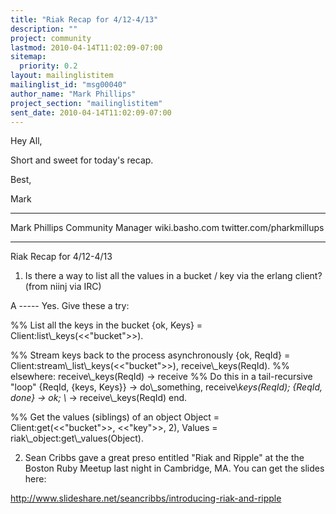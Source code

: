 ```yaml
---
title: "Riak Recap for 4/12-4/13"
description: ""
project: community
lastmod: 2010-04-14T11:02:09-07:00
sitemap:
  priority: 0.2
layout: mailinglistitem
mailinglist_id: "msg00040"
author_name: "Mark Phillips"
project_section: "mailinglistitem"
sent_date: 2010-04-14T11:02:09-07:00
---
```



Hey All,

Short and sweet for today's recap.

Best,

Mark

------
Mark Phillips
Community Manager
wiki.basho.com
twitter.com/pharkmillups


------

Riak Recap for 4/12-4/13

1) Is there a way to list all the values in a bucket / key via the
erlang client? (from niinj via IRC)

A ----- Yes. Give these a try:

%% List all the keys in the bucket
{ok, Keys} = Client:list\\_keys(&lt;&lt;"bucket"&gt;&gt;).

%% Stream keys back to the process asynchronously
{ok, ReqId} = Client:stream\\_list\\_keys(&lt;&lt;"bucket"&gt;&gt;),
receive\\_keys(ReqId).
%% elsewhere:
receive\\_keys(ReqId) -&gt;
 receive %% Do this in a tail-recursive "loop"
 {ReqId, {keys, Keys}} -&gt; do\\_something, receive\\_keys(ReqId);
 {ReqId, done} -&gt; ok;
 \\_ -&gt; receive\\_keys(ReqId)
 end.

%% Get the values (siblings) of an object
Object = Client:get(&lt;&lt;"bucket"&gt;&gt;, &lt;&lt;"key"&gt;&gt;, 2),
Values = riak\\_object:get\\_values(Object).


2) Sean Cribbs gave a great preso entitled "Riak and Ripple" at the
the Boston Ruby Meetup last night in Cambridge, MA. You can get the
slides here:

http://www.slideshare.net/seancribbs/introducing-riak-and-ripple

